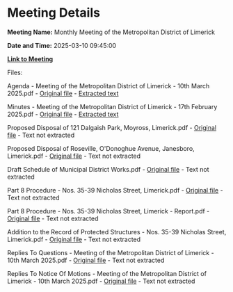 # Meeting Details

**Meeting Name:** Monthly Meeting of the Metropolitan District of Limerick

**Date and Time:** 2025-03-10 09:45:00

**[Link to Meeting](https://www.limerick.ie/council/whats-on/monthly-meeting-of-the-metropolitan-district-of-limerick-28)**

Files: 

Agenda - Meeting of the Metropolitan District of Limerick - 10th March 2025.pdf - [Original file](https://www.limerick.ie/sites/default/files/media/documents/2025-03/agenda-meeting-of-the-metropolitan-district-of-limerick-10th-march-2025.pdf) - [Extracted text](./Agenda%20-%20Meeting%20of%20the%20Metropolitan%20District%20of%20Limerick%20-%2010th%20March%202025.md)

Minutes - Meeting of the Metropolitan District of Limerick - 17th February 2025.pdf - [Original file](https://www.limerick.ie/sites/default/files/media/documents/2025-03/minutes-meeting-of-the-metropolitan-district-of-limerick-17th-february-2025.pdf) - [Extracted text](./Minutes%20-%20Meeting%20of%20the%20Metropolitan%20District%20of%20Limerick%20-%2017th%20February%202025.md)

Proposed Disposal of 121 Dalgaish Park, Moyross, Limerick.pdf - [Original file](https://www.limerick.ie/sites/default/files/media/documents/2025-03/proposed-disposal-of-121-dalgaish-park-moyross-limerick.pdf) - Text not extracted

Proposed Disposal of Roseville, O'Donoghue Avenue, Janesboro, Limerick.pdf - [Original file](https://www.limerick.ie/sites/default/files/media/documents/2025-03/proposed-disposal-of-roseville-odonoghue-avenue-janesboro-limerick_0.pdf) - Text not extracted

Draft Schedule of Municipal District Works.pdf - [Original file](https://www.limerick.ie/sites/default/files/media/documents/2025-03/draft-schedule-of-municipal-district-works_0.pdf) - Text not extracted

Part 8 Procedure - Nos. 35-39 Nicholas Street, Limerick.pdf - [Original file](https://www.limerick.ie/sites/default/files/media/documents/2025-03/part-8-procedure-nos.-35-39-nicholas-street-limerick_0.pdf) - Text not extracted

Part 8 Procedure - Nos. 35-39 Nicholas Street, Limerick - Report.pdf - [Original file](https://www.limerick.ie/sites/default/files/media/documents/2025-03/part-8-procedure-nos.-35-39-nicholas-street-limerick-report.pdf) - Text not extracted

Addition to the Record of Protected Structures - Nos. 35-39 Nicholas Street, Limerick.pdf - [Original file](https://www.limerick.ie/sites/default/files/media/documents/2025-03/addition-to-the-record-of-protected-structures-nos.-35-39-nicholas-street-limerick_0.pdf) - Text not extracted

Replies To Questions - Meeting of the Metropolitan District of Limerick - 10th March 2025.pdf - [Original file](https://www.limerick.ie/sites/default/files/media/documents/2025-03/replies-to-questions-meeting-of-the-metropolitan-district-of-limerick-10th-march-2025.pdf) - Text not extracted

Replies To Notice Of Motions - Meeting of the Metropolitan District of Limerick - 10th March 2025.pdf - [Original file](https://www.limerick.ie/sites/default/files/media/documents/2025-03/replies-to-notice-of-motions-meeting-of-metropolitan-district-of-limerick-10th-march-2025.pdf) - Text not extracted


